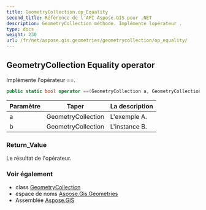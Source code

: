 ```yaml
---
title: GeometryCollection.op_Equality
second_title: Référence de l'API Aspose.GIS pour .NET
description: GeometryCollection méthode. Implémente lopérateur .
type: docs
weight: 230
url: /fr/net/aspose.gis.geometries/geometrycollection/op_equality/
---
```

## GeometryCollection Equality operator

Implémente l'opérateur ==.

```csharp
public static bool operator ==(GeometryCollection a, GeometryCollection b)
```

| Paramètre | Taper | La description |
| --- | --- | --- |
| a | GeometryCollection | L'exemple A. |
| b | GeometryCollection | L'instance B. |

### Return_Value

Le résultat de l'opérateur.

### Voir également

* class [GeometryCollection](../)
* espace de noms [Aspose.Gis.Geometries](../../geometrycollection/)
* Assemblée [Aspose.GIS](../../../)


